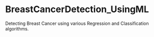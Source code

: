 # BreastCancerDetection_UsingML
Detecting Breast Cancer using various Regression and Classification algorithms.  
